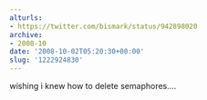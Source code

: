 ```yaml
---
alturls:
- https://twitter.com/bismark/status/942898020
archive:
- 2008-10
date: '2008-10-02T05:20:30+00:00'
slug: '1222924830'
---
```


wishing i knew how to delete semaphores....

